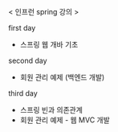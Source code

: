 < 인프런 spring 강의 >

first day
  - 스프링 웹 개바 기초

second day
  - 회원 관리 예제 (백엔드 개발)

third day
  - 스프링 빈과 의존관계
  - 회원 관리 예제 - 웹 MVC 개발
